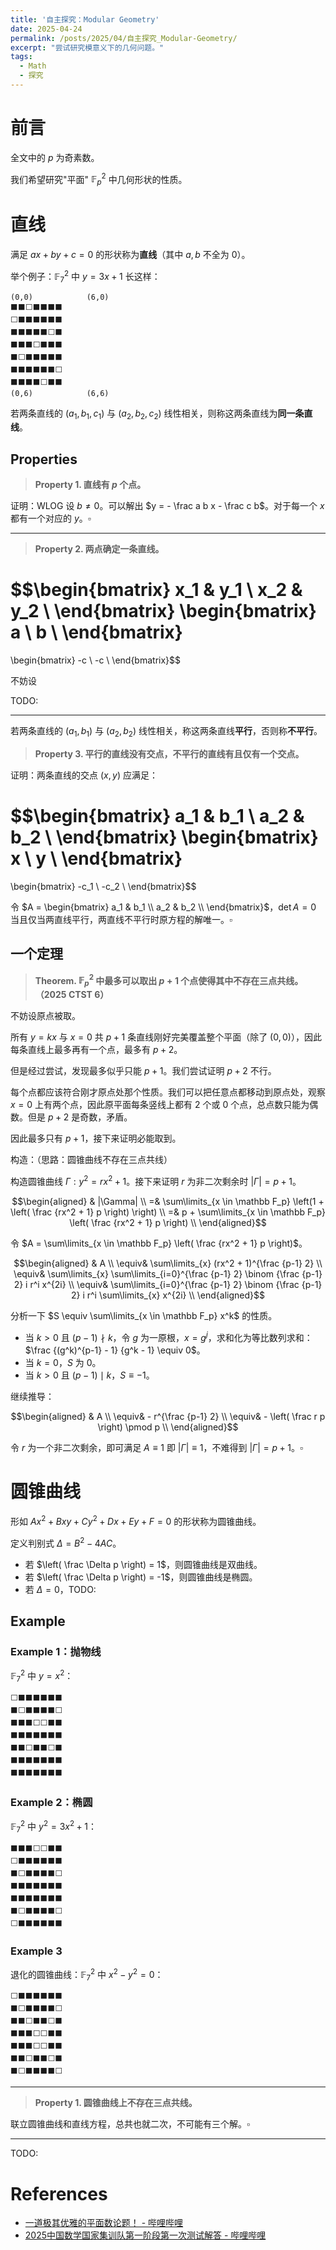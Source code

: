 ```yaml
---
title: '自主探究：Modular Geometry'
date: 2025-04-24
permalink: /posts/2025/04/自主探究_Modular-Geometry/
excerpt: "尝试研究模意义下的几何问题。"
tags:
  - Math
  - 探究
---
```


# 前言

全文中的 $p$ 为奇素数。

我们希望研究"平面" $\mathbb F_p^2$ 中几何形状的性质。

# 直线

满足 $ax+by+c=0$ 的形状称为**直线**（其中 $a,b$ 不全为 $0$）。

举个例子：$\mathbb F_7^2$ 中 $y=3x+1$ 长这样：

```
(0,0)            (6,0)
⬛⬛⬜⬛⬛⬛⬛
⬜⬛⬛⬛⬛⬛⬛
⬛⬛⬛⬛⬛⬜⬛
⬛⬛⬛⬜⬛⬛⬛
⬛⬜⬛⬛⬛⬛⬛
⬛⬛⬛⬛⬛⬛⬜
⬛⬛⬛⬛⬜⬛⬛
(0,6)            (6,6)
```

若两条直线的 $(a_1, b_1, c_1)$ 与 $(a_2, b_2, c_2)$ 线性相关，则称这两条直线为**同一条直线**。

## Properties

> **Property 1. 直线有 $p$ 个点。**

证明：WLOG 设 $b \ne 0$。可以解出 $y = - \frac a b x - \frac c b$。对于每一个 $x$ 都有一个对应的 $y$。$\square$

---

> **Property 2. 两点确定一条直线。**

$$\begin{bmatrix}
    x_1 & y_1 \\
    x_2 & y_2 \\
\end{bmatrix}
\begin{bmatrix}
    a \\
    b \\
\end{bmatrix}
=
\begin{bmatrix}
    -c \\
    -c \\
\end{bmatrix}$$

不妨设

TODO:

---

若两条直线的 $(a_1, b_1)$ 与 $(a_2, b_2)$ 线性相关，称这两条直线**平行**，否则称**不平行**。

> **Property 3. 平行的直线没有交点，不平行的直线有且仅有一个交点。**

证明：两条直线的交点 $(x,y)$ 应满足：

$$\begin{bmatrix}
    a_1 & b_1 \\
    a_2 & b_2 \\
\end{bmatrix}
\begin{bmatrix}
    x \\
    y \\
\end{bmatrix}
=
\begin{bmatrix}
    -c_1 \\
    -c_2 \\
\end{bmatrix}$$

令 $A = \begin{bmatrix} a_1 & b_1 \\ a_2 & b_2 \\ \end{bmatrix}$，$\det A = 0$ 当且仅当两直线平行，两直线不平行时原方程的解唯一。$\square$

## 一个定理

> **Theorem. $\mathbb F_p^2$ 中最多可以取出 $p+1$ 个点使得其中不存在三点共线。（2025 CTST 6）**

不妨设原点被取。

所有 $y=kx$ 与 $x=0$ 共 $p+1$ 条直线刚好完美覆盖整个平面（除了 $(0,0)$），因此每条直线上最多再有一个点，最多有 $p+2$。

但是经过尝试，发现最多似乎只能 $p+1$。我们尝试证明 $p+2$ 不行。

每个点都应该符合刚才原点处那个性质。我们可以把任意点都移动到原点处，观察 $x=0$ 上有两个点，因此原平面每条竖线上都有 $2$ 个或 $0$ 个点，总点数只能为偶数。但是 $p+2$ 是奇数，矛盾。

因此最多只有 $p+1$，接下来证明必能取到。

构造：（思路：圆锥曲线不存在三点共线）

构造圆锥曲线 $\Gamma: y^2 = r x^2 + 1$。接下来证明 $r$ 为非二次剩余时 $|\Gamma| = p+1$。

$$\begin{aligned}
    & |\Gamma| \\
    =& \sum\limits_{x \in \mathbb F_p} \left(1 + \left( \frac {rx^2 + 1} p \right) \right) \\
    =& p + \sum\limits_{x \in \mathbb F_p} \left( \frac {rx^2 + 1} p \right) \\
\end{aligned}$$

令 $A = \sum\limits_{x \in \mathbb F_p} \left( \frac {rx^2 + 1} p \right)$。

$$\begin{aligned}
    & A \\
    \equiv& \sum\limits_{x} (rx^2 + 1)^{\frac {p-1} 2} \\
    \equiv& \sum\limits_{x} \sum\limits_{i=0}^{\frac {p-1} 2} \binom {\frac {p-1} 2} i r^i x^{2i} \\
    \equiv& \sum\limits_{i=0}^{\frac {p-1} 2} \binom {\frac {p-1} 2} i r^i \sum\limits_{x} x^{2i} \\
\end{aligned}$$

分析一下 $S \equiv \sum\limits_{x \in \mathbb F_p} x^k$ 的性质。

- 当 $k>0$ 且 $(p-1) \nmid k$，令 $g$ 为一原根，$x = g^j$，求和化为等比数列求和：$\frac {(g^k)^{p-1} - 1} {g^k - 1} \equiv 0$。
- 当 $k=0$，$S$ 为 $0$。
- 当 $k>0$ 且 $(p-1) \mid k$，$S \equiv -1$。

继续推导：

$$\begin{aligned}
    & A \\
    \equiv& - r^{\frac {p-1} 2} \\
    \equiv& - \left( \frac r p \right) \pmod p \\
\end{aligned}$$

令 $r$ 为一个非二次剩余，即可满足 $A \equiv 1$ 即 $|\Gamma| \equiv 1$，不难得到 $|\Gamma| = p+1$。$\square$

# 圆锥曲线

形如 $Ax^2 + Bxy + Cy^2 + Dx + Ey + F = 0$ 的形状称为圆锥曲线。

定义判别式 $\Delta = B^2 - 4AC$。
- 若 $\left( \frac \Delta p \right) = 1$，则圆锥曲线是双曲线。
- 若 $\left( \frac \Delta p \right) = -1$，则圆锥曲线是椭圆。
- 若 $\Delta = 0$，TODO:

## Example

### Example 1：抛物线

$\mathbb F_7^2$ 中 $y = x^2$：

```
⬜⬛⬛⬛⬛⬛⬛
⬛⬜⬛⬛⬛⬛⬜
⬛⬛⬛⬜⬜⬛⬛
⬛⬛⬛⬛⬛⬛⬛
⬛⬛⬜⬛⬛⬜⬛
⬛⬛⬛⬛⬛⬛⬛
⬛⬛⬛⬛⬛⬛⬛
```

### Example 2：椭圆

$\mathbb F_7^2$ 中 $y^2 = 3x^2 + 1$：

```
⬛⬛⬛⬜⬜⬛⬛
⬜⬛⬛⬛⬛⬛⬛
⬛⬜⬛⬛⬛⬛⬜
⬛⬛⬛⬛⬛⬛⬛
⬛⬛⬛⬛⬛⬛⬛
⬛⬜⬛⬛⬛⬛⬜
⬜⬛⬛⬛⬛⬛⬛
```

### Example 3

退化的圆锥曲线：$\mathbb F_7^2$ 中 $x^2 - y^2 = 0$：

```
⬜⬛⬛⬛⬛⬛⬛
⬛⬜⬛⬛⬛⬛⬜
⬛⬛⬜⬛⬛⬜⬛
⬛⬛⬛⬜⬜⬛⬛
⬛⬛⬛⬜⬜⬛⬛
⬛⬛⬜⬛⬛⬜⬛
⬛⬜⬛⬛⬛⬛⬜
```

---

> **Property 1. 圆锥曲线上不存在三点共线。**

联立圆锥曲线和直线方程，总共也就二次，不可能有三个解。$\square$

---


TODO:

# References

- [一道极其优雅的平面数论题！ - 哔哩哔哩](https://www.bilibili.com/video/BV1V5Q1YQE5j/)
- [2025中国数学国家集训队第一阶段第一次测试解答 - 哔哩哔哩](https://www.bilibili.com/opus/1042189903326085125)